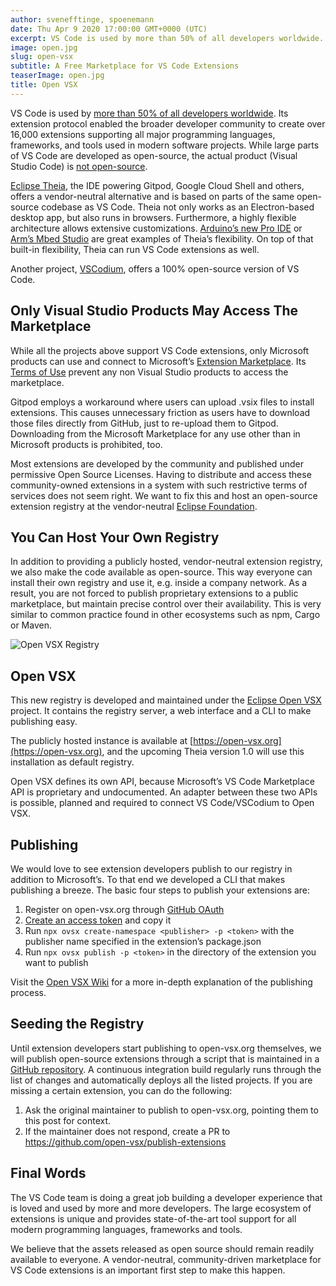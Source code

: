 ```yaml
---
author: svenefftinge, spoenemann
date: Thu Apr 9 2020 17:00:00 GMT+0000 (UTC)
excerpt: VS Code is used by more than 50% of all developers worldwide. Its extension protocol enabled the broader developer community to create over
image: open.jpg
slug: open-vsx
subtitle: A Free Marketplace for VS Code Extensions
teaserImage: open.jpg
title: Open VSX
---
```


<script context="module">
  export const prerender = true;
</script>

VS Code is used by [more than 50% of all developers worldwide](https://insights.stackoverflow.com/survey/2019#technology-_-most-popular-development-environments). Its extension protocol enabled the broader developer community to create over 16,000 extensions supporting all major programming languages, frameworks, and tools used in modern software projects. While large parts of VS Code are developed as open-source, the actual product (Visual Studio Code) is [not open-source](https://code.visualstudio.com/docs/supporting/FAQ#_what-does-built-on-open-source-mean).

[Eclipse Theia](http://theia-ide.org), the IDE powering Gitpod, Google Cloud Shell and others, offers a vendor-neutral alternative and is based on parts of the same open-source codebase as VS Code. Theia not only works as an Electron-based desktop app, but also runs in browsers. Furthermore, a highly flexible architecture allows extensive customizations. [Arduino’s new Pro IDE](https://www.arduino.cc/pro/arduino-pro-ide) or [Arm’s Mbed Studio](https://os.mbed.com/studio/) are great examples of Theia’s flexibility. On top of that built-in flexibility, Theia can run VS Code extensions as well.

Another project, [VSCodium](https://github.com/VSCodium/vscodium), offers a 100% open-source version of VS Code.

## Only Visual Studio Products May Access The Marketplace

While all the projects above support VS Code extensions, only Microsoft products can use and connect to Microsoft’s [Extension Marketplace](https://marketplace.visualstudio.com/vscode). Its [Terms of Use](https://aka.ms/vsmarketplace-ToU) prevent any non Visual Studio products to access the marketplace.

Gitpod employs a workaround where users can upload .vsix files to install extensions. This causes unnecessary friction as users have to download those files directly from GitHub, just to re-upload them to Gitpod. Downloading from the Microsoft Marketplace for any use other than in Microsoft products is prohibited, too.

Most extensions are developed by the community and published under permissive Open Source Licenses. Having to distribute and access these community-owned extensions in a system with such restrictive terms of services does not seem right. We want to fix this and host an open-source extension registry at the vendor-neutral [Eclipse Foundation](https://www.eclipse.org/org/foundation/).

## You Can Host Your Own Registry

In addition to providing a publicly hosted, vendor-neutral extension registry, we also make the code available as open-source. This way everyone can install their own registry and use it, e.g. inside a company network. As a result, you are not forced to publish proprietary extensions to a public marketplace, but maintain precise control over their availability. This is very similar to common practice found in other ecosystems such as npm, Cargo or Maven.

![Open VSX Registry](../../../static/images/blog/open-vsx/openvsx-screenshot.png)

## Open VSX

This new registry is developed and maintained under the [Eclipse Open VSX](https://github.com/eclipse/openvsx) project. It contains the registry server, a web interface and a CLI to make publishing easy.

The publicly hosted instance is available at [https://open-vsx.org](https://open-vsx.org), and the upcoming Theia version 1.0 will use this installation as default registry.

Open VSX defines its own API, because Microsoft’s VS Code Marketplace API is proprietary and undocumented. An adapter between these two APIs is possible, planned and required to connect VS Code/VSCodium to Open VSX.

## Publishing

We would love to see extension developers publish to our registry in addition to Microsoft’s. To that end we developed a CLI that makes publishing a breeze. The basic four steps to publish your extensions are:

1. Register on open-vsx.org through [GitHub OAuth](https://open-vsx.org/oauth2/authorization/github)
2. [Create an access token](https://open-vsx.org/user-settings/tokens) and copy it
3. Run `npx ovsx create-namespace <publisher> -p <token>` with the publisher name specified in the extension’s package.json
4. Run `npx ovsx publish -p <token>` in the directory of the extension you want to publish

Visit the [Open VSX Wiki](https://github.com/eclipse/openvsx/wiki/Publishing-Extensions) for a more in-depth explanation of the publishing process.

## Seeding the Registry

Until extension developers start publishing to open-vsx.org themselves, we will publish open-source extensions through a script that is maintained in a [GitHub repository](https://github.com/open-vsx/publish-extensions). A continuous integration build regularly runs through the list of changes and automatically deploys all the listed projects. If you are missing a certain extension, you can do the following:

1. Ask the original maintainer to publish to open-vsx.org, pointing them to this post for context.
2. If the maintainer does not respond, create a PR to https://github.com/open-vsx/publish-extensions

## Final Words

The VS Code team is doing a great job building a developer experience that is loved and used by more and more developers. The large ecosystem of extensions is unique and provides state-of-the-art tool support for all modern programming languages, frameworks and tools.

We believe that the assets released as open source should remain readily available to everyone. A vendor-neutral, community-driven marketplace for VS Code extensions is an important first step to make this happen.
